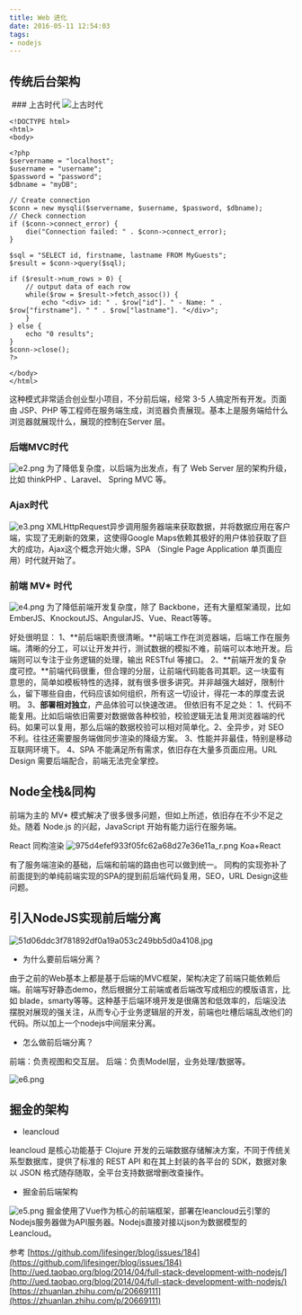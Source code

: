 ```yaml
---
title: Web 进化
date: 2016-05-11 12:54:03
tags:
- nodejs
---
```


## 传统后台架构

 ### 上古时代
![上古时代](http://covteam.u.qiniudn.com/1.png)

```
<!DOCTYPE html>
<html>
<body>

<?php
$servername = "localhost";
$username = "username";
$password = "password";
$dbname = "myDB";

// Create connection
$conn = new mysqli($servername, $username, $password, $dbname);
// Check connection
if ($conn->connect_error) {
    die("Connection failed: " . $conn->connect_error);
} 

$sql = "SELECT id, firstname, lastname FROM MyGuests";
$result = $conn->query($sql);

if ($result->num_rows > 0) {
    // output data of each row
    while($row = $result->fetch_assoc()) {
        echo "<div> id: " . $row["id"]. " - Name: " . $row["firstname"]. " " . $row["lastname"]. "</div>";
    }
} else {
    echo "0 results";
}
$conn->close();
?>

</body>
</html>
```
这种模式非常适合创业型小项目，不分前后端，经常 3-5 人搞定所有开发。页面由 JSP、PHP 等工程师在服务端生成，浏览器负责展现。基本上是服务端给什么浏览器就展现什么，展现的控制在Server 层。

### 后端MVC时代
![e2.png](http://covteam.u.qiniudn.com/2.png)
为了降低复杂度，以后端为出发点，有了 Web Server 层的架构升级，比如 thinkPHP 、Laravel、 Spring MVC 等。

### Ajax时代
![e3.png](http://covteam.u.qiniudn.com/3.png)
XMLHttpRequest异步调用服务器端来获取数据，并将数据应用在客户端，实现了无刷新的效果，这使得Google Maps依赖其极好的用户体验获取了巨大的成功，Ajax这个概念开始火爆，SPA （Single Page Application 单页面应用）时代就开始了。

### 前端 MV* 时代 
![e4.png](http://covteam.u.qiniudn.com/4.png)
为了降低前端开发复杂度，除了 Backbone，还有大量框架涌现，比如 EmberJS、KnockoutJS、AngularJS、Vue、React等等。

好处很明显：
1、**前后端职责很清晰。**前端工作在浏览器端，后端工作在服务端。清晰的分工，可以让开发并行，测试数据的模拟不难，前端可以本地开发。后端则可以专注于业务逻辑的处理，输出 RESTful 等接口。
2、**前端开发的复杂度可控。**前端代码很重，但合理的分层，让前端代码能各司其职。这一块蛮有意思的，简单如模板特性的选择，就有很多很多讲究。并非越强大越好，限制什么，留下哪些自由，代码应该如何组织，所有这一切设计，得花一本的厚度去说明。
3、**部署相对独立**，产品体验可以快速改进。
但依旧有不足之处：
1、代码不能复用。比如后端依旧需要对数据做各种校验，校验逻辑无法复用浏览器端的代码。如果可以复用，那么后端的数据校验可以相对简单化。2、全异步，对 SEO 不利。往往还需要服务端做同步渲染的降级方案。
3、性能并非最佳，特别是移动互联网环境下。
4、SPA 不能满足所有需求，依旧存在大量多页面应用。URL Design 需要后端配合，前端无法完全掌控。

## Node全栈&同构
前端为主的 MV* 模式解决了很多很多问题，但如上所述，依旧存在不少不足之处。随着 Node.js 的兴起，JavaScript 开始有能力运行在服务端。

React 同构渲染
![975d4efef933f05fc62a68d27e36e11a_r.png](http://covteam.u.qiniudn.com/5.png)
Koa+React

有了服务端渲染的基础，后端和前端的路由也可以做到统一。
同构的实现弥补了前面提到的单纯前端实现的SPA的提到前后端代码复用，SEO，URL Design这些问题。

## 引入NodeJS实现前后端分离
 
![51d06ddc3f781892df0a19a053c249bb5d0a4108.jpg](http://covteam.u.qiniudn.com/6.jpg)

- 为什么要前后端分离？

由于之前的Web基本上都是基于后端的MVC框架，架构决定了前端只能依赖后端。前端写好静态demo，然后根据分工前端或者后端改写成相应的模版语言，比如 blade，smarty等等。这种基于后端环境开发是很痛苦和低效率的，后端没法摆脱对展现的强关注，从而专心于业务逻辑层的开发，前端也吐槽后端乱改他们的代码。所以加上一个nodejs中间层来分离。

- 怎么做前后端分离？

前端：负责视图和交互层。
后端：负责Model层，业务处理/数据等。

![e6.png](http://covteam.u.qiniudn.com/7.png)

## 掘金的架构

-  leancloud

leancloud 是核心功能基于 Clojure 开发的云端数据存储解决方案，不同于传统关系型数据库，提供了标准的 REST API 和在其上封装的各平台的 SDK，数据对象以 JSON 格式随存随取，全平台支持数据增删改查操作。

- 掘金前后端架构

![e5.png](http://covteam.u.qiniudn.com/8.png)
掘金使用了Vue作为核心的前端框架，部署在leancloud云引擎的Nodejs服务器做为API服务器。Nodejs直接对接以json为数据模型的Leancloud。




参考
[https://github.com/lifesinger/blog/issues/184](https://github.com/lifesinger/blog/issues/184)
[http://ued.taobao.org/blog/2014/04/full-stack-development-with-nodejs/](http://ued.taobao.org/blog/2014/04/full-stack-development-with-nodejs/)
[https://zhuanlan.zhihu.com/p/20669111](https://zhuanlan.zhihu.com/p/20669111)